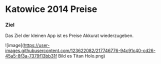 <h1>Katowice 2014 Preise</h1>

<h3>Ziel</h3>
Das Ziel der kleinen App ist es Preise Akkurat wiederzugeben.

![image](https://user-images.githubusercontent.com/123622082/217746776-94c91c40-cd26-45a5-8f3a-7379f13bb31f Bild es Titan Holo.png)


